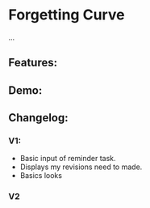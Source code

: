 # Forgetting Curve
  ...

## Features:



## Demo:
<!-- screenshot of final working page-->


## Changelog:

### V1:
* Basic input of reminder task.
* Displays my revisions need to made.
* Basics looks


### V2
